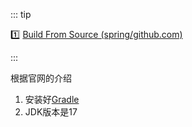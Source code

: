 ::: tip

:one: [Build From Source (spring/github.com)](https://github.com/spring-projects/spring-framework/wiki/Build-from-Source)

:::

根据官网的介绍

1. 安装好[Gradle](https://gradle.org/install/)
2. JDK版本是17



